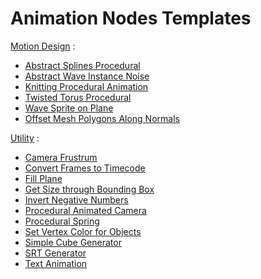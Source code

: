 # Animation Nodes Templates

[Motion Design](https://github.com/samytichadou/animation_nodes_examples/tree/master/library/Motion%20Design) :
- [Abstract Splines Procedural](https://github.com/samytichadou/animation_nodes_examples/tree/master/library/Motion%20Design/Abstract%20Splines%20Procedural)
- [Abstract Wave Instance Noise](https://github.com/samytichadou/animation_nodes_examples/tree/master/library/Motion%20Design/Abstract%20Wave%20Instance%20Noise)
- [Knitting Procedural Animation](https://github.com/samytichadou/animation_nodes_examples/tree/master/library/Motion%20Design/Knitting%20Procedural%20Animation)
- [Twisted Torus Procedural](https://github.com/samytichadou/animation_nodes_examples/tree/master/library/Motion%20Design/Twisted%20Torus%20Procedural)
- [Wave Sprite on Plane](https://github.com/samytichadou/animation_nodes_examples/tree/master/library/Motion%20Design/Wave%20Sprite%20on%20Plane)
- [Offset Mesh Polygons Along Normals](https://github.com/samytichadou/animation_nodes_examples/tree/master/library/Motion%20Design/Offset%20Mesh%20Polygons%20Along%20Normals)

[Utility](https://github.com/samytichadou/animation_nodes_examples/tree/master/library/Utility) :
- [Camera Frustrum](https://github.com/samytichadou/animation_nodes_examples/tree/master/library/Utility/Camera%20Frustrum)
- [Convert Frames to Timecode](https://github.com/samytichadou/animation_nodes_examples/blob/master/library/Utility/Convert%20Frames%20to%20Timecode)
- [Fill Plane](https://github.com/samytichadou/animation_nodes_examples/tree/master/library/Utility/Fill%20Plane)
- [Get Size through Bounding Box](https://github.com/samytichadou/animation_nodes_examples/tree/master/library/Utility/Get%20Size%20Through%20Bounding%20Box)
- [Invert Negative Numbers](https://github.com/samytichadou/animation_nodes_examples/tree/master/library/Utility/Invert%20Negative%20Numbers)
- [Procedural Animated Camera](https://github.com/samytichadou/animation_nodes_examples/tree/master/library/Utility/Procedural%20Animated%20Camera)
- [Procedural Spring](https://github.com/samytichadou/animation_nodes_examples/tree/master/library/Utility/Procedural%20Spring)
- [Set Vertex Color for Objects](https://github.com/samytichadou/animation_nodes_examples/tree/master/library/Utility/Set%20Vertex%20Color%20for%20Objects)
- [Simple Cube Generator](https://github.com/samytichadou/animation_nodes_examples/tree/master/library/Utility/Simple%20Cube%20Generator)
- [SRT Generator](https://github.com/samytichadou/animation_nodes_examples/tree/master/library/Utility/SRT%20Generator)
- [Text Animation](https://github.com/samytichadou/animation_nodes_examples/tree/master/library/Utility/Text%20Animation)
